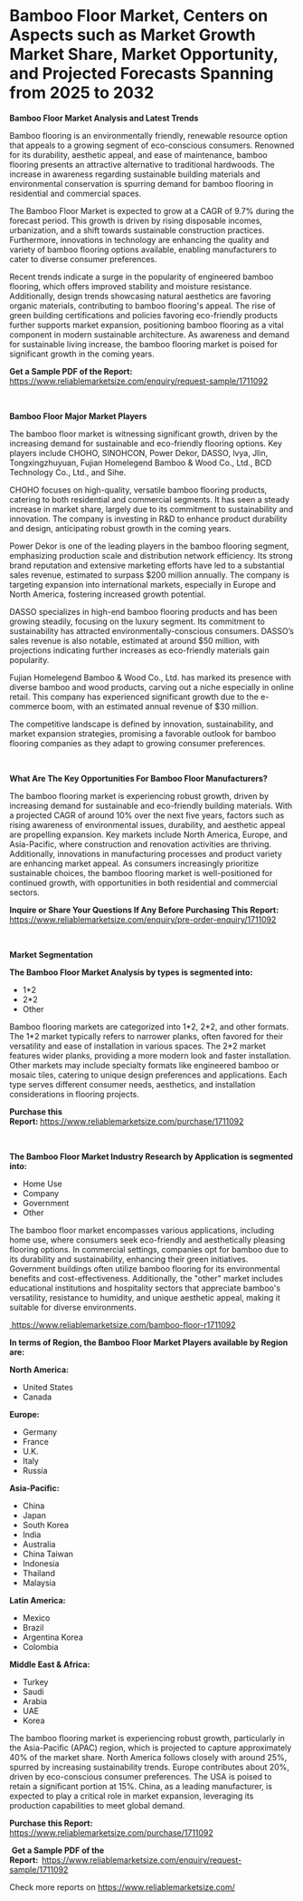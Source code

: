 <p><h1>Bamboo Floor Market, Centers on Aspects such as Market Growth Market Share, Market Opportunity, and Projected Forecasts Spanning from 2025 to 2032</h1></p><p><strong>Bamboo Floor Market Analysis and Latest Trends</strong></p>
<p><p>Bamboo flooring is an environmentally friendly, renewable resource option that appeals to a growing segment of eco-conscious consumers. Renowned for its durability, aesthetic appeal, and ease of maintenance, bamboo flooring presents an attractive alternative to traditional hardwoods. The increase in awareness regarding sustainable building materials and environmental conservation is spurring demand for bamboo flooring in residential and commercial spaces.</p><p>The Bamboo Floor Market is expected to grow at a CAGR of 9.7% during the forecast period. This growth is driven by rising disposable incomes, urbanization, and a shift towards sustainable construction practices. Furthermore, innovations in technology are enhancing the quality and variety of bamboo flooring options available, enabling manufacturers to cater to diverse consumer preferences.</p><p>Recent trends indicate a surge in the popularity of engineered bamboo flooring, which offers improved stability and moisture resistance. Additionally, design trends showcasing natural aesthetics are favoring organic materials, contributing to bamboo flooring's appeal. The rise of green building certifications and policies favoring eco-friendly products further supports market expansion, positioning bamboo flooring as a vital component in modern sustainable architecture. As awareness and demand for sustainable living increase, the bamboo flooring market is poised for significant growth in the coming years.</p></p>
<p><strong>Get a Sample PDF of the Report:&nbsp;</strong> <a href="https://www.reliablemarketsize.com/enquiry/request-sample/1711092?utm_campaign=2334&utm_medium=2&utm_source=Github&utm_content=ia&utm_term=01042025&utm_id=bamboo-floor">https://www.reliablemarketsize.com/enquiry/request-sample/1711092</a></p>
<p>&nbsp;</p>
<p><strong>Bamboo Floor Major Market Players</strong></p>
<p><p>The bamboo floor market is witnessing significant growth, driven by the increasing demand for sustainable and eco-friendly flooring options. Key players include CHOHO, SINOHCON, Power Dekor, DASSO, lvya, Jlin, Tongxingzhuyuan, Fujian Homelegend Bamboo & Wood Co., Ltd., BCD Technology Co., Ltd., and Sihe.</p><p>CHOHO focuses on high-quality, versatile bamboo flooring products, catering to both residential and commercial segments. It has seen a steady increase in market share, largely due to its commitment to sustainability and innovation. The company is investing in R&D to enhance product durability and design, anticipating robust growth in the coming years.</p><p>Power Dekor is one of the leading players in the bamboo flooring segment, emphasizing production scale and distribution network efficiency. Its strong brand reputation and extensive marketing efforts have led to a substantial sales revenue, estimated to surpass $200 million annually. The company is targeting expansion into international markets, especially in Europe and North America, fostering increased growth potential.</p><p>DASSO specializes in high-end bamboo flooring products and has been growing steadily, focusing on the luxury segment. Its commitment to sustainability has attracted environmentally-conscious consumers. DASSO’s sales revenue is also notable, estimated at around $50 million, with projections indicating further increases as eco-friendly materials gain popularity.</p><p>Fujian Homelegend Bamboo & Wood Co., Ltd. has marked its presence with diverse bamboo and wood products, carving out a niche especially in online retail. This company has experienced significant growth due to the e-commerce boom, with an estimated annual revenue of $30 million.</p><p>The competitive landscape is defined by innovation, sustainability, and market expansion strategies, promising a favorable outlook for bamboo flooring companies as they adapt to growing consumer preferences.</p></p>
<p>&nbsp;</p>
<p><strong>What Are The Key Opportunities For Bamboo Floor Manufacturers?</strong></p>
<p><p>The bamboo flooring market is experiencing robust growth, driven by increasing demand for sustainable and eco-friendly building materials. With a projected CAGR of around 10% over the next five years, factors such as rising awareness of environmental issues, durability, and aesthetic appeal are propelling expansion. Key markets include North America, Europe, and Asia-Pacific, where construction and renovation activities are thriving. Additionally, innovations in manufacturing processes and product variety are enhancing market appeal. As consumers increasingly prioritize sustainable choices, the bamboo flooring market is well-positioned for continued growth, with opportunities in both residential and commercial sectors.</p></p>
<p><strong>Inquire or Share Your Questions If Any Before Purchasing This Report:</strong> <a href="https://www.reliablemarketsize.com/enquiry/pre-order-enquiry/1711092?utm_campaign=2334&utm_medium=2&utm_source=Github&utm_content=ia&utm_term=01042025&utm_id=bamboo-floor">https://www.reliablemarketsize.com/enquiry/pre-order-enquiry/1711092</a></p>
<p>&nbsp;</p>
<p><strong>Market Segmentation</strong></p>
<p><strong>The Bamboo Floor Market Analysis by types is segmented into:</strong></p>
<p><ul><li>1*2</li><li>2*2</li><li>Other</li></ul></p>
<p><p>Bamboo flooring markets are categorized into 1*2, 2*2, and other formats. The 1*2 market typically refers to narrower planks, often favored for their versatility and ease of installation in various spaces. The 2*2 market features wider planks, providing a more modern look and faster installation. Other markets may include specialty formats like engineered bamboo or mosaic tiles, catering to unique design preferences and applications. Each type serves different consumer needs, aesthetics, and installation considerations in flooring projects.</p></p>
<p><strong>Purchase this Report:&nbsp;</strong><a href="https://www.reliablemarketsize.com/purchase/1711092?utm_campaign=2334&utm_medium=2&utm_source=Github&utm_content=ia&utm_term=01042025&utm_id=bamboo-floor">https://www.reliablemarketsize.com/purchase/1711092</a></p>
<p>&nbsp;</p>
<p><strong>The Bamboo Floor Market Industry Research by Application is segmented into:</strong></p>
<p><ul><li>Home Use</li><li>Company</li><li>Government</li><li>Other</li></ul></p>
<p><p>The bamboo floor market encompasses various applications, including home use, where consumers seek eco-friendly and aesthetically pleasing flooring options. In commercial settings, companies opt for bamboo due to its durability and sustainability, enhancing their green initiatives. Government buildings often utilize bamboo flooring for its environmental benefits and cost-effectiveness. Additionally, the "other" market includes educational institutions and hospitality sectors that appreciate bamboo's versatility, resistance to humidity, and unique aesthetic appeal, making it suitable for diverse environments.</p></p>
<p><a href="https://www.reliablemarketsize.com/bamboo-floor-r1711092?utm_campaign=2334&utm_medium=2&utm_source=Github&utm_content=ia&utm_term=01042025&utm_id=bamboo-floor">&nbsp;https://www.reliablemarketsize.com/bamboo-floor-r1711092</a></p>
<p><strong>In terms of Region, the Bamboo Floor Market Players available by Region are:</strong></p>
<p>
    <p> <strong> North America: </strong>
        <ul>
            <li>United States</li>
            <li>Canada</li>
        </ul>
        </p> 
    <p> <strong> Europe: </strong>
        <ul>
            <li>Germany</li>
            <li>France</li>
            <li>U.K.</li>
            <li>Italy</li>
            <li>Russia</li>
        </ul>
        </p> 
    <p> <strong> Asia-Pacific: </strong>
        <ul>
            <li>China</li>
            <li>Japan</li>
            <li>South Korea</li>
            <li>India</li>
            <li>Australia</li>
            <li>China Taiwan</li>
            <li>Indonesia</li>
            <li>Thailand</li>
            <li>Malaysia</li>
        </ul>
        </p> 
    <p> <strong> Latin America: </strong>
        <ul>
            <li>Mexico</li>
            <li>Brazil</li>
            <li>Argentina Korea</li>
            <li>Colombia</li>
        </ul>
        </p> 
    <p> <strong> Middle East & Africa: </strong>
        <ul>
            <li>Turkey</li>
            <li>Saudi</li>
            <li>Arabia</li>
            <li>UAE</li>
            <li>Korea</li>
        </ul>
    </p>
    </p>
<p><p>The bamboo flooring market is experiencing robust growth, particularly in the Asia-Pacific (APAC) region, which is projected to capture approximately 40% of the market share. North America follows closely with around 25%, spurred by increasing sustainability trends. Europe contributes about 20%, driven by eco-conscious consumer preferences. The USA is poised to retain a significant portion at 15%. China, as a leading manufacturer, is expected to play a critical role in market expansion, leveraging its production capabilities to meet global demand.</p></p>
<p><strong>Purchase this Report: </strong><a href="https://www.reliablemarketsize.com/purchase/1711092?utm_campaign=2334&utm_medium=2&utm_source=Github&utm_content=ia&utm_term=01042025&utm_id=bamboo-floor">https://www.reliablemarketsize.com/purchase/1711092</a></p>
<p>&nbsp;<strong>Get a Sample PDF of the Report:&nbsp;&nbsp;</strong><a href="https://www.reliablemarketsize.com/enquiry/request-sample/1711092?utm_campaign=2334&utm_medium=2&utm_source=Github&utm_content=ia&utm_term=01042025&utm_id=bamboo-floor">https://www.reliablemarketsize.com/enquiry/request-sample/1711092</a></p>
<p><strong></strong></p>
<p>Check more reports on <a href="https://www.reliablemarketsize.com/?utm_campaign=2334&utm_medium=2&utm_source=Github&utm_content=ia&utm_term=01042025&utm_id=bamboo-floor">https://www.reliablemarketsize.com/</a></p>